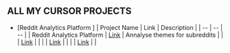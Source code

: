 ## ALL MY CURSOR PROJECTS

- [Reddit Analytics Platform ]
| Project Name | Link | Description |
| -- | -- | -- |
| Reddit Analytics Platform | [Link]() | Annalyse themes for subreddits |
|  | [Link]() | |
|  | [Link]() | |
|  | [Link]() | |